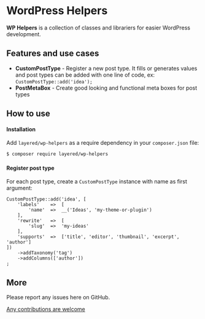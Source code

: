 WordPress Helpers
=========

**WP Helpers** is a collection of classes and librariers for easier WordPress development.


## Features and use cases
* **CustomPostType** - Register a new post type. It fills or generates values and post types can be added with one line of code, ex: `CustomPostType::add('idea');`
* **PostMetaBox** - Create good looking and functional meta boxes for post types

## How to use

#### Installation

Add `layered/wp-helpers` as a require dependency in your `composer.json` file:
``` bash
$ composer require layered/wp-helpers
```

#### Register post type

For each post type, create a `CustomPostType` instance with name as first argument:
```
CustomPostType::add('idea', [
	'labels'	=>	[
		'name'	=>	__('Ideas', 'my-theme-or-plugin')
	],
	'rewrite'	=>	[
		'slug'	=>	'my-ideas'
	],
	'supports'	=>	['title', 'editor', 'thumbnail', 'excerpt', 'author']
])
	->addTaxonomy('tag')
	->addColumns(['author'])
;
```

## More

Please report any issues here on GitHub.

[Any contributions are welcome](CONTRIBUTING.md)
